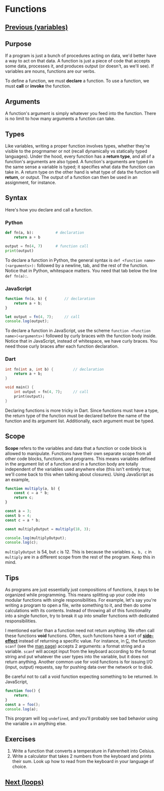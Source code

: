 # Functions

## [Previous (variables)](./variables.md)

## Purpose

If a program is just a bunch of procedures acting on data, we'd better have a way to act on that data. A function is just a piece of code that accepts some data, processes it, and produces output (or doesn't, as we'll see). If variables are nouns, functions are our verbs.

To define a function, we must **declare** a function. To use a function, we must **call** or **invoke** the function.

## Arguments

A function's argument is simply whatever you feed into the function. There is no limit to how many arguments a function can take.

## Types

Like variables, writing a proper function involves types, whether they're visible to the progrmamer or not (recall dynamically vs statically typed languages). Under the hood, every function has a **return type**, and all of a function's arguments are also typed. A function's arguments are typed in the same sense a variable is typed; it specifies what data the function can take in. A return type on the other hand is what type of data the function will **return**, or output. The output of a function can then be used in an assignment, for instance.

## Syntax

Here's how you declare and call a function.

### Python

```python
def fn(a, b):          # declaration
    return a + b

output = fn(4, 7)      # function call
print(output)
```

To declare a function in Python, the general syntax is `def <function name>(<arguments>):` followed by a newline, tab, and the rest of the function. Notice that in Python, whitespace matters. You need that tab below the line `def fn(a):`.

### JavaScript

```javascript
function fn(a, b) {        // declaration
    return a + b;
}

let output = fn(4, 7);     // call
console.log(output);
```

To declare a function in JavaScript, use the scheme `function <function name>(<arguments>)` followed by curly braces with the function body inside. Notice that in JavaScript, instead of whitespace, we have curly braces. You need those curly braces after each function declaration.

### Dart

```dart
int fn(int a, int b) {         // declaration
    return a + b;
}

void main() {
    int output = fn(4, 7);     // call
    print(output);
}
```

Declaring functions is more tricky in Dart. Since functions must have a type, the return type of the function must be declared before the name of the function and its argument list. Additionally, each argument must be typed.

## Scope

**Scope** refers to the variables and data that a function or code block is allowed to manipulate. Functions have their own separate scope from all other code blocks, functions, and programs. This means variables defined in the argument list of a function and in a function body are totally independent of the variables used anywhere else (this isn't entirely true; we'll come back to this when talking about closures). Using JavaScript as an example,

```js
function multiply(a, b) {
    const c = a * b;
    return c;
}

const a = 3;
const b = 4;
const c = a * b;

const multiplyOutput = multiply(18, 3);

console.log(multiplyOutput);
console.log(c);
```

`multiplyOutput` is 54, but `c` is 12. This is because the variables `a, b, c` in `multiply` are in a different scope from the rest of the program. Keep this in mind.

## Tips

As programs are just essentially just compositions of functions, it pays to be organized while programming. This means splitting up your code into modular functions with single responsibilities. For example, let's say you're writing a program to open a file, write something to it, and then do some calculations with its contents. Instead of throwing all of this functionality into a single function, try to break it up into smaller functions with dedicated responsibilities.

I mentioned earlier than a function need not return anything. We often call these functions **void** functions. Often, such functions have a sort of **[side-effect](https://en.wikipedia.org/wiki/Side_effect_(computer_science))** instead of returning a specific value. For instance, in [C](https://kremlin.cc/k&r.pdf), the function `scanf` (see the [man page](https://man7.org/linux/man-pages/man3/scanf.3.html)) accepts 2 arguments: a format string and a variable. `scanf` will accept input from the keyboard according to the format string and put whatever the user types into the variable, but it does not return anything. Another common use for void functions is for issuing I/O (input, output) requests, say for pushing data over the network or to disk.

Be careful not to call a void function expecting something to be returned. In JavaScript,

```js
function foo() {
    return;
}
const a = foo();
console.log(a);
```

This program will log `undefined`, and you'll probably see bad behavior using the variable `a` in anything else.

## Exercises

1. Write a function that converts a temperature in Fahrenheit into Celsius.
2. Write a calculator that takes 2 numbers from the keyboard and prints their sum. Look up how to read from the keyboard in your language of choice.

## [Next (loops)](./loops.md)
